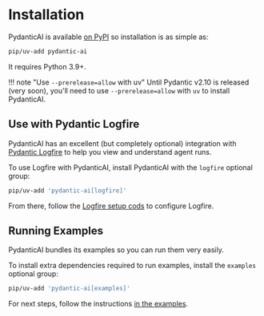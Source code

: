 # Installation

PydanticAI is available [on PyPI](https://pypi.org/project/pydantic-ai/) so installation is as simple as:


```bash
pip/uv-add pydantic-ai
```

It requires Python 3.9+.

!!! note "Use `--prerelease=allow` with uv"
    Until Pydantic v2.10 is released (very soon), you'll need to use `--prerelease=allow` with `uv` to install PydanticAI.

## Use with Pydantic Logfire

PydanticAI has an excellent (but completely optional) integration with [Pydantic Logfire](https://pydantic.dev/logfire) to help you view and understand agent runs.

To use Logfire with PydanticAI, install PydanticAI with the `logfire` optional group:

```bash
pip/uv-add 'pydantic-ai[logfire]'
```

From there, follow the [Logfire setup cods](logfire.md#integrating-logfire) to configure Logfire.

## Running Examples

PydanticAI bundles its examples so you can run them very easily.

To install extra dependencies required to run examples, install the `examples` optional group:

```bash
pip/uv-add 'pydantic-ai[examples]'
```

For next steps, follow the instructions [in the examples](examples/index.md).
